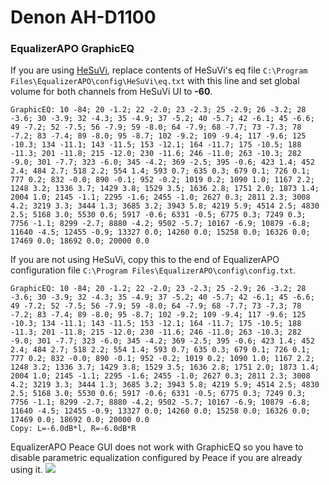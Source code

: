 # Denon AH-D1100
### EqualizerAPO GraphicEQ
If you are using [HeSuVi](https://sourceforge.net/projects/hesuvi/), replace contents of HeSuVi's eq file `C:\Program Files\EqualizerAPO\config\HeSuVi\eq.txt` with this line and set global volume for both channels from HeSuVi UI to **-60**.
```
GraphicEQ: 10 -84; 20 -1.2; 22 -2.0; 23 -2.3; 25 -2.9; 26 -3.2; 28 -3.6; 30 -3.9; 32 -4.3; 35 -4.9; 37 -5.2; 40 -5.7; 42 -6.1; 45 -6.6; 49 -7.2; 52 -7.5; 56 -7.9; 59 -8.0; 64 -7.9; 68 -7.7; 73 -7.3; 78 -7.2; 83 -7.4; 89 -8.0; 95 -8.7; 102 -9.2; 109 -9.4; 117 -9.6; 125 -10.3; 134 -11.1; 143 -11.5; 153 -12.1; 164 -11.7; 175 -10.5; 188 -11.3; 201 -11.8; 215 -12.0; 230 -11.6; 246 -11.0; 263 -10.3; 282 -9.0; 301 -7.7; 323 -6.0; 345 -4.2; 369 -2.5; 395 -0.6; 423 1.4; 452 2.4; 484 2.7; 518 2.2; 554 1.4; 593 0.7; 635 0.3; 679 0.1; 726 0.1; 777 0.2; 832 -0.0; 890 -0.1; 952 -0.2; 1019 0.2; 1090 1.0; 1167 2.2; 1248 3.2; 1336 3.7; 1429 3.8; 1529 3.5; 1636 2.8; 1751 2.0; 1873 1.4; 2004 1.0; 2145 -1.1; 2295 -1.6; 2455 -1.0; 2627 0.3; 2811 2.3; 3008 4.2; 3219 3.3; 3444 1.3; 3685 3.2; 3943 5.8; 4219 5.9; 4514 2.5; 4830 2.5; 5168 3.0; 5530 0.6; 5917 -0.6; 6331 -0.5; 6775 0.3; 7249 0.3; 7756 -1.1; 8299 -2.7; 8880 -4.2; 9502 -5.7; 10167 -6.9; 10879 -6.8; 11640 -4.5; 12455 -0.9; 13327 0.0; 14260 0.0; 15258 0.0; 16326 0.0; 17469 0.0; 18692 0.0; 20000 0.0
```
If you are not using HeSuVi, copy this to the end of EqualizerAPO configuration file `C:\Program Files\EqualizerAPO\config\config.txt`.
```
GraphicEQ: 10 -84; 20 -1.2; 22 -2.0; 23 -2.3; 25 -2.9; 26 -3.2; 28 -3.6; 30 -3.9; 32 -4.3; 35 -4.9; 37 -5.2; 40 -5.7; 42 -6.1; 45 -6.6; 49 -7.2; 52 -7.5; 56 -7.9; 59 -8.0; 64 -7.9; 68 -7.7; 73 -7.3; 78 -7.2; 83 -7.4; 89 -8.0; 95 -8.7; 102 -9.2; 109 -9.4; 117 -9.6; 125 -10.3; 134 -11.1; 143 -11.5; 153 -12.1; 164 -11.7; 175 -10.5; 188 -11.3; 201 -11.8; 215 -12.0; 230 -11.6; 246 -11.0; 263 -10.3; 282 -9.0; 301 -7.7; 323 -6.0; 345 -4.2; 369 -2.5; 395 -0.6; 423 1.4; 452 2.4; 484 2.7; 518 2.2; 554 1.4; 593 0.7; 635 0.3; 679 0.1; 726 0.1; 777 0.2; 832 -0.0; 890 -0.1; 952 -0.2; 1019 0.2; 1090 1.0; 1167 2.2; 1248 3.2; 1336 3.7; 1429 3.8; 1529 3.5; 1636 2.8; 1751 2.0; 1873 1.4; 2004 1.0; 2145 -1.1; 2295 -1.6; 2455 -1.0; 2627 0.3; 2811 2.3; 3008 4.2; 3219 3.3; 3444 1.3; 3685 3.2; 3943 5.8; 4219 5.9; 4514 2.5; 4830 2.5; 5168 3.0; 5530 0.6; 5917 -0.6; 6331 -0.5; 6775 0.3; 7249 0.3; 7756 -1.1; 8299 -2.7; 8880 -4.2; 9502 -5.7; 10167 -6.9; 10879 -6.8; 11640 -4.5; 12455 -0.9; 13327 0.0; 14260 0.0; 15258 0.0; 16326 0.0; 17469 0.0; 18692 0.0; 20000 0.0
Copy: L=-6.0dB*l, R=-6.0dB*R
```
EqualizerAPO Peace GUI does not work with GraphicEQ so you have to disable parametric equalization configured by Peace if you are already using it.
![](https://raw.githubusercontent.com/jaakkopasanen/AutoEq/master/results/Sonoma%20Model%20One/innerfidelity/onear/Denon%20AH-D1100/Denon%20AH-D1100.png)
